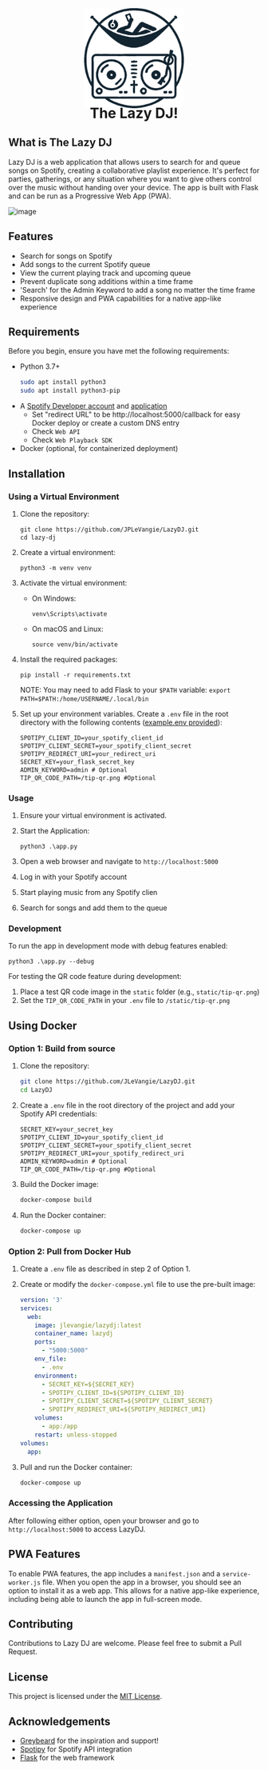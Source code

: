 <div align="center">
  <img src="./docs/images/Logo.png" height="200"/>  
</div>
<h1 align="center" style="margin-top: -10px"> The Lazy DJ! </h1>

## What is The Lazy DJ
Lazy DJ is a web application that allows users to search for and queue songs on Spotify, creating a collaborative playlist experience. It's perfect for parties, gatherings, or any situation where you want to give others control over the music without handing over your device.
The app is built with Flask and can be run as a Progressive Web App (PWA).

![image](https://github.com/JPLeVangie/LazyDJ/assets/47614776/0d2057c5-71c1-44bf-8d89-1fb0a19f43ef)

## Features

- Search for songs on Spotify
- Add songs to the current Spotify queue
- View the current playing track and upcoming queue
- Prevent duplicate song additions within a time frame
- 'Search' for the Admin Keyword to add a song no matter the time frame
- Responsive design and PWA capabilities for a native app-like experience

## Requirements

Before you begin, ensure you have met the following requirements:
- Python 3.7+
    ```Bash
    sudo apt install python3
    sudo apt install python3-pip
    ```
- A [Spotify Developer account](https://developer.spotify.com/) and [application](https://developer.spotify.com/dashboard/create)
    - Set "redirect URL" to be http://localhost:5000/callback for easy Docker deploy or create a custom DNS entry
    - Check `Web API`
    - Check `Web Playback SDK`
- Docker (optional, for containerized deployment)

## Installation

### Using a Virtual Environment

1. Clone the repository:
   ```
   git clone https://github.com/JPLeVangie/LazyDJ.git
   cd lazy-dj
   ```

2. Create a virtual environment:
   ```
   python3 -m venv venv
   ```

3. Activate the virtual environment:
   - On Windows:
     ```
     venv\Scripts\activate
     ```
   - On macOS and Linux:
     ```
     source venv/bin/activate
     ```

4. Install the required packages:
   ```
   pip install -r requirements.txt
   ```
   NOTE: You may need to add Flask to your `$PATH` variable: `export PATH=$PATH:/home/USERNAME/.local/bin`

5. Set up your environment variables. Create a `.env` file in the root directory with the following contents ([example.env provided](./example.env)):
    ```
    SPOTIPY_CLIENT_ID=your_spotify_client_id
    SPOTIPY_CLIENT_SECRET=your_spotify_client_secret
    SPOTIPY_REDIRECT_URI=your_redirect_uri
    SECRET_KEY=your_flask_secret_key
    ADMIN_KEYWORD=admin # Optional
    TIP_QR_CODE_PATH=/tip-qr.png #Optional

    ```

### Usage

1. Ensure your virtual environment is activated.

2. Start the Application:
   ```
   python3 .\app.py
   ```

3. Open a web browser and navigate to `http://localhost:5000`

4. Log in with your Spotify account

5. Start playing music from any Spotify clien

6. Search for songs and add them to the queue

### Development

To run the app in development mode with debug features enabled:

```
python3 .\app.py --debug
```

For testing the QR code feature during development:
1. Place a test QR code image in the `static` folder (e.g., `static/tip-qr.png`)
2. Set the `TIP_QR_CODE_PATH` in your `.env` file to `/static/tip-qr.png`

## Using Docker

### Option 1: Build from source

1. Clone the repository:
   ```bash
   git clone https://github.com/JLeVangie/LazyDJ.git
   cd LazyDJ
   ```

2. Create a `.env` file in the root directory of the project and add your Spotify API credentials:
   ```dotenv
   SECRET_KEY=your_secret_key
   SPOTIPY_CLIENT_ID=your_spotify_client_id
   SPOTIPY_CLIENT_SECRET=your_spotify_client_secret
   SPOTIPY_REDIRECT_URI=your_spotify_redirect_uri
   ADMIN_KEYWORD=admin # Optional
   TIP_QR_CODE_PATH=/tip-qr.png #Optional
   ```

3. Build the Docker image:
   ```bash
   docker-compose build
   ```

4. Run the Docker container:
   ```bash
   docker-compose up
   ```

### Option 2: Pull from Docker Hub

1. Create a `.env` file as described in step 2 of Option 1.

2. Create or modify the `docker-compose.yml` file to use the pre-built image:
   ```yaml
   version: '3'
   services:
     web:
       image: jlevangie/lazydj:latest
       container_name: lazydj
       ports:
         - "5000:5000"
       env_file:
         - .env
       environment:
         - SECRET_KEY=${SECRET_KEY}
         - SPOTIPY_CLIENT_ID=${SPOTIPY_CLIENT_ID}
         - SPOTIPY_CLIENT_SECRET=${SPOTIPY_CLIENT_SECRET}
         - SPOTIPY_REDIRECT_URI=${SPOTIPY_REDIRECT_URI}
       volumes:
         - app:/app
       restart: unless-stopped
   volumes:
     app:

   ```

3. Pull and run the Docker container:
   ```bash
   docker-compose up
   ```

### Accessing the Application

After following either option, open your browser and go to `http://localhost:5000` to access LazyDJ.

## PWA Features

To enable PWA features, the app includes a `manifest.json` and a `service-worker.js` file. When you open the app in a browser, you should see an option to install it as a web app. This allows for a native app-like experience, including being able to launch the app in full-screen mode.

## Contributing

Contributions to Lazy DJ are welcome. Please feel free to submit a Pull Request.

## License

This project is licensed under the [MIT License](LICENSE).

## Acknowledgements

- [Greybeard](https://github.com/strickdd) for the inspiration and support!
- [Spotipy](https://spotipy.readthedocs.io/) for Spotify API integration
- [Flask](https://flask.palletsprojects.com/) for the web framework
